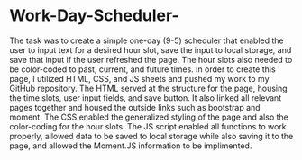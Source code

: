 # Work-Day-Scheduler-
The task was to create a simple one-day (9-5) scheduler that enabled the user to input text for a desired hour slot, save the input to local storage, and save that input if the user refreshed the page. The hour slots also needed to be color-coded to past, current, and future times. 
In order to create this page, I utilized HTML, CSS, and JS sheets and pushed my work to my GitHub repository. 
The HTML served at the structure for the page, housing the time slots, user input fields, and save button. It also linked all relevant pages together and housed the outside links such as bootstrap and moment. 
The CSS enabled the generalized styling of the page and also the color-coding for the hour slots. 
The JS script enabled all functions to work properly, allowed data to be saved to local storage while also saving it to the page, and allowed the Moment.JS information to be implimented. 
